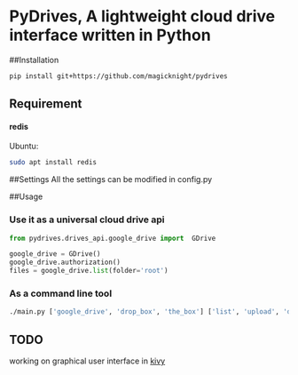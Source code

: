 # PyDrives, A lightweight cloud drive interface written in Python

##Installation
```bash
pip install git+https://github.com/magicknight/pydrives
```

## Requirement 
#### redis
Ubuntu: 
```bash
sudo apt install redis
```

##Settings
All the settings can be modified in config.py

##Usage
### Use it as a universal cloud drive api
```python
from pydrives.drives_api.google_drive import  GDrive

google_drive = GDrive()
google_drive.authorization()
files = google_drive.list(folder='root')
```
### As a command line tool
```bash
./main.py ['google_drive', 'drop_box', 'the_box'] ['list', 'upload', 'download'] <source> <destination>  
```

## TODO
working on graphical user interface in [kivy](https://github.com/kivy/kivy)

